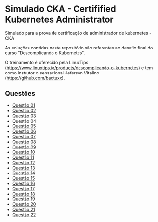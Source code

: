 # Simulado CKA - Certifified Kubernetes Administrator

Simulado para a prova de certificação de administrador de kubernetes - CKA

As soluções contidas neste repositório são referentes ao desafio final do curso "Descomplicando o Kubernetes".

O treinamento é oferecido pela LinuxTips (https://www.linuxtips.io/products/descomplicando-o-kubernetes) e tem como instrutor o sensacional Jeferson Vitalino (https://github.com/badtuxx).

## Questões

- [Questão 01](Questao_01/questao.md)
- [Questão 02](Questao_02/questao.md)
- [Questão 03](Questao_03/questao.md)
- [Questão 04](Questao_04/questao.md)
- [Questão 05](Questao_05/questao.md)
- [Questão 06](Questao_06/questao.md)
- [Questão 07](Questao_07/questao.md)
- [Questão 08](Questao_08/questao.md)
- [Questão 09](Questao_09/questao.md)
- [Questão 10](Questao_10/questao.md)
- [Questão 11](Questao_11/questao.md)
- [Questão 12](Questao_12/questao.md)
- [Questão 13](Questao_13/questao.md)
- [Questão 14](Questao_14/questao.md)
- [Questão 15](Questao_15/questao.md)
- [Questão 16](Questao_16/questao.md)
- [Questão 17](Questao_17/questao.md)
- [Questão 18](Questao_18/questao.md)
- [Questão 19](Questao_19/questao.md)
- [Questão 20](Questao_20/questao.md)
- [Questão 21](Questao_21/questao.md)
- [Questão 22](Questao_22/questao.md)
